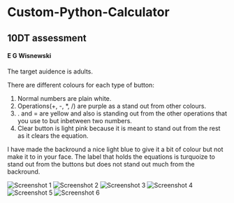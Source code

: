 # Custom-Python-Calculator
## 10DT assessment
#### E G Wisnewski

The target auidence is adults.

There are different colours for each type of button:
1. Normal numbers are plain white.
2. Operations(+, -, *, /) are purple as a stand out from other colours.
3. . and = are yellow and also is standing out from the other operations that you use to but inbetween two numbers.
4. Clear button is light pink because it is meant to stand out from the rest as it clears the equation.

I have made the backround a nice light blue to give it a bit of colour but not make it to in your face.
The label that holds the equations is turquoize to stand out from the buttons but does not stand out much from the backround.



![Screenshot 1](https://user-images.githubusercontent.com/103474799/192883345-112051d9-7304-4585-8c08-d2ccbd8d385e.png)
![Screenshot 2](https://user-images.githubusercontent.com/103474799/192883350-39bac19f-e4f1-4431-813e-b93d964d725a.png)
![Screenshot 3](https://user-images.githubusercontent.com/103474799/192883356-a23e5c6b-04fd-4534-9ea6-b59935cf49af.png)
![Screenshot 4](https://user-images.githubusercontent.com/103474799/192883363-83810f9b-662e-4662-be3f-529c3d376c66.png)
![Screenshot 5](https://user-images.githubusercontent.com/103474799/192883333-578429d5-1504-40a6-82b1-79fe3bc8d573.png)
![Screenshot 6](https://user-images.githubusercontent.com/103474799/192883341-5f954ac8-313b-4de5-a659-c400c57b3585.png)
